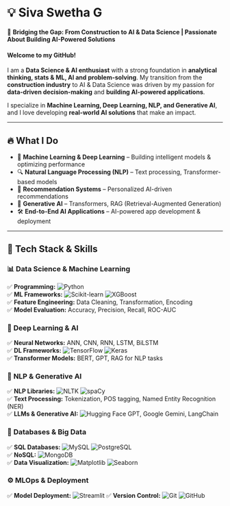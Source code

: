 # 💡 Siva Swetha G 

🚀 **Bridging the Gap: From Construction to AI & Data Science | Passionate About Building AI-Powered Solutions**  

#### Welcome to my GitHub! 
I am a **Data Science & AI enthusiast** with a strong foundation in **analytical thinking, stats & ML, AI and problem-solving**. My transition from the **construction industry** to AI & Data Science was driven by my passion for **data-driven decision-making** and **building AI-powered applications**.  

I specialize in **Machine Learning, Deep Learning, NLP, and Generative AI**, and I love developing **real-world AI solutions** that make an impact.  

---

## 🔥 What I Do  
- 🧠 **Machine Learning & Deep Learning** – Building intelligent models & optimizing performance  
- 🔍 **Natural Language Processing (NLP)** – Text processing, Transformer-based models  
- 🎯 **Recommendation Systems** – Personalized AI-driven recommendations  
- 🤖 **Generative AI** – Transformers, RAG (Retrieval-Augmented Generation)  
- 🛠 **End-to-End AI Applications** – AI-powered app development & deployment  

---

## 🔧 Tech Stack & Skills  

### 📊 **Data Science & Machine Learning**  
✅ **Programming:** ![Python](https://img.shields.io/badge/-Python-3776AB?logo=python&logoColor=white)  
✅ **ML Frameworks:** ![Scikit-learn](https://img.shields.io/badge/-Scikit--learn-F7931E?logo=scikit-learn&logoColor=white) ![XGBoost](https://img.shields.io/badge/-XGBoost-FF6600?logo=xgboost&logoColor=white)  
✅ **Feature Engineering:** Data Cleaning, Transformation, Encoding  
✅ **Model Evaluation:** Accuracy, Precision, Recall, ROC-AUC  

### 🤖 **Deep Learning & AI**  
✅ **Neural Networks:** ANN, CNN, RNN, LSTM, BiLSTM  
✅ **DL Frameworks:** ![TensorFlow](https://img.shields.io/badge/-TensorFlow-FF6F00?logo=tensorflow&logoColor=white) ![Keras](https://img.shields.io/badge/-Keras-D00000?logo=keras&logoColor=white)  
✅ **Transformer Models:** BERT, GPT, RAG for NLP tasks  

### 🔎 **NLP & Generative AI**  
✅ **NLP Libraries:** ![NLTK](https://img.shields.io/badge/-NLTK-32A852?logo=python&logoColor=white) ![spaCy](https://img.shields.io/badge/-spaCy-09A3D5?logo=spacy&logoColor=white)  
✅ **Text Processing:** Tokenization, POS tagging, Named Entity Recognition (NER)  
✅ **LLMs & Generative AI:** ![Hugging Face](https://img.shields.io/badge/-HuggingFace-FFCC00?logo=huggingface&logoColor=black) GPT, Google Gemini, LangChain  

### 🔗 **Databases & Big Data**  
✅ **SQL Databases:** ![MySQL](https://img.shields.io/badge/-MySQL-4479A1?logo=mysql&logoColor=white) ![PostgreSQL](https://img.shields.io/badge/-PostgreSQL-336791?logo=postgresql&logoColor=white)  
✅ **NoSQL:** ![MongoDB](https://img.shields.io/badge/-MongoDB-47A248?logo=mongodb&logoColor=white)  
✅ **Data Visualization:** ![Matplotlib](https://img.shields.io/badge/-Matplotlib-11557C?logo=python&logoColor=white) ![Seaborn](https://img.shields.io/badge/-Seaborn-00A3E0?logo=python&logoColor=white)  

### ⚙️ **MLOps & Deployment**  
✅ **Model Deployment:** ![Streamlit](https://img.shields.io/badge/-Streamlit-FF4B4B?logo=streamlit&logoColor=white) 
✅ **Version Control:** ![Git](https://img.shields.io/badge/-Git-F05032?logo=git&logoColor=white) ![GitHub](https://img.shields.io/badge/-GitHub-181717?logo=github&logoColor=white)  


